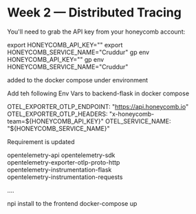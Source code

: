 # Week 2 — Distributed Tracing

You'll need to grab the API key from your honeycomb account:

export HONEYCOMB_API_KEY=""
export HONEYCOMB_SERVICE_NAME="Cruddur"
gp env HONEYCOMB_API_KEY=""
gp env HONEYCOMB_SERVICE_NAME="Cruddur"


added to the docker compose under environment

Add teh following Env Vars to backend-flask in docker compose

OTEL_EXPORTER_OTLP_ENDPOINT: "https://api.honeycomb.io"
OTEL_EXPORTER_OTLP_HEADERS: "x-honeycomb-team=${HONEYCOMB_API_KEY}"
OTEL_SERVICE_NAME: "${HONEYCOMB_SERVICE_NAME}"


Requirement is updated 

opentelemetry-api
opentelemetry-sdk \
opentelemetry-exporter-otlp-proto-http \
opentelemetry-instrumentation-flask \
opentelemetry-instrumentation-requests

....

npi install to the frontend
docker-compose up
